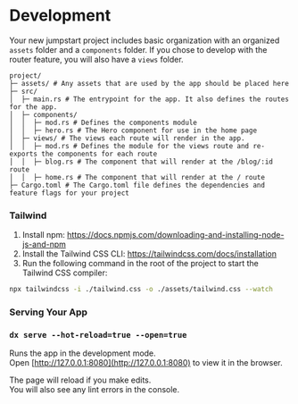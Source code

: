 # Development

Your new jumpstart project includes basic organization with an organized `assets` folder and a `components` folder.
If you chose to develop with the router feature, you will also have a `views` folder.

```
project/
├─ assets/ # Any assets that are used by the app should be placed here
├─ src/
│  ├─ main.rs # The entrypoint for the app. It also defines the routes for the app.
│  ├─ components/
│  │  ├─ mod.rs # Defines the components module
│  │  ├─ hero.rs # The Hero component for use in the home page
│  ├─ views/ # The views each route will render in the app.
│  │  ├─ mod.rs # Defines the module for the views route and re-exports the components for each route
│  │  ├─ blog.rs # The component that will render at the /blog/:id route
│  │  ├─ home.rs # The component that will render at the / route
├─ Cargo.toml # The Cargo.toml file defines the dependencies and feature flags for your project
```

### Tailwind
1. Install npm: https://docs.npmjs.com/downloading-and-installing-node-js-and-npm
2. Install the Tailwind CSS CLI: https://tailwindcss.com/docs/installation
3. Run the following command in the root of the project to start the Tailwind CSS compiler:

```bash
npx tailwindcss -i ./tailwind.css -o ./assets/tailwind.css --watch
```

### Serving Your App

### `dx serve --hot-reload=true --open=true`

Runs the app in the development mode.<br/>
Open [http://127.0.0.1:8080](http://127.0.0.1:8080) to view it in the browser.<br/>

The page will reload if you make edits.<br/>
You will also see any lint errors in the console.<br/>

